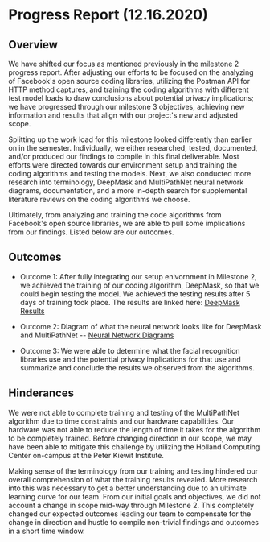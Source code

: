 # Progress Report (12.16.2020)
## Overview
We have shifted our focus as mentioned previously in the milestone 2 progress report. After adjusting our efforts to be focused on the analyzing of Facebook's open source coding libraries, utilizing the Postman API for HTTP method captures, and training the coding algorithms with different test model loads to draw conclusions about potential privacy implications; we have progressed through our milestone 3 objectives, achieving new information and results that align with our project's new and adjusted scope.

Splitting up the work load for this milestone looked differently than earlier on in the semester. Individually, we either researched, tested, documented, and/or produced our findings to compile in this final deliverable. Most efforts were directed towards our environment setup and training the coding algorithms and testing the models. Next, we also conducted more research into terminology, DeepMask and MultiPathNet neural network diagrams, documentation, and a more in-depth search for supplemental literature reviews on the coding algorithms we choose.

Ultimately, from analyzing and training the code algorithms from Facebook's open source libraries, we are able to pull some implications from our findings. Listed below are our outcomes.

## Outcomes
* Outcome 1: After fully integrating our setup enivornment in Milestone 2, we achieved the training of our coding algorithm, DeepMask, so that we could begin testing the model. We achieved the testing results after 5 days of training took place. The results are linked here: [DeepMask Results](https://github.com/blessedlex/Skynet-Zuckerberg-Edition/blob/master/deepmask_results.md)

* Outcome 2: Diagram of what the neural network looks like for DeepMask and MultiPathNet -- [Neural Network Diagrams](https://github.com/blessedlex/Skynet-Zuckerberg-Edition/blob/master/neural_network_diagrams.md)

* Outcome 3: We were able to determine what the facial recognition libraries use and the potential privacy implications for that use and summarize and conclude the results we observed from the algorithms. 


## Hinderances
We were not able to complete training and testing of the MultiPathNet algorithm due to time constraints and our hardware capabilities. Our hardware was not able to reduce the length of time it takes for the algorithm to be completely trained. Before changing direction in our scope, we may have been able to mitigate this challenge by utilizing the Holland Computing Center on-campus at the Peter Kiewit Institute. 

Making sense of the terminology from our training and testing hindered our overall comprehension of what the training results revealed. More research into this was necessary to get a better understanding due to an ultimate learning curve for our team. From our initial goals and objectives, we did not account a change in scope mid-way through Milestone 2. This completely changed our expected outcomes leading our team to compensate for the change in direction and hustle to compile non-trivial findings and outcomes in a short time window.
